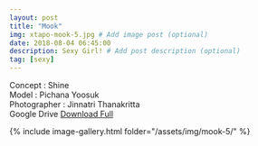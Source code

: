 ```yaml
---
layout: post
title: "Mook"
img: xtapo-mook-5.jpg # Add image post (optional)
date: 2018-08-04 06:45:00
description: Sexy Girl! # Add post description (optional)
tag: [sexy]
---
```

Concept : Shine  
Model : Pichana Yoosuk  
Photographer : Jinnatri Thanakritta  
Google Drive [Download Full](http://gestyy.com/e0KtXz)                

{% include image-gallery.html folder="/assets/img/mook-5/" %}
